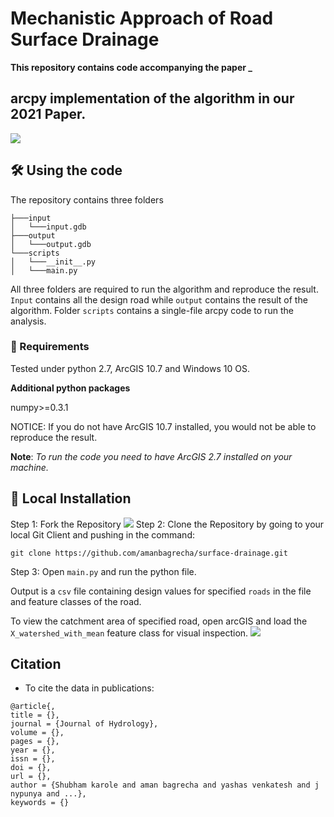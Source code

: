# Mechanistic Approach of Road Surface Drainage

**This repository contains code accompanying the paper _**

## arcpy implementation of the algorithm in our 2021 Paper.
![](https://lucid.app/publicSegments/view/b117258b-7175-47fb-9b38-477c2c8ed660/image.png)
## 🛠️ Using the code

The repository contains three folders
```
├───input
│   └───input.gdb
├───output
│   └───output.gdb
└───scripts
│   └───__init__.py
│   └───main.py
```
All three folders are required to run the algorithm and reproduce the result. `Input` contains all the design road while `output` contains the result of the algorithm. Folder `scripts` contains a single-file arcpy code to run the analysis. 

### 🏁 Requirements
Tested under python 2.7, ArcGIS 10.7 and Windows 10 OS.

**Additional python packages**

numpy>=0.3.1

NOTICE: If you do not have ArcGIS 10.7 installed, you would not be able to reproduce the result.

**Note**: *To run the code you need to have ArcGIS 2.7 installed on your machine.*

## 🔀 Local Installation
Step 1: Fork the Repository
![](https://docs.github.com/assets/images/help/repository/fork_button.jpg)
Step 2: Clone the Repository by going to your local Git Client and pushing in the command:
```
git clone https://github.com/amanbagrecha/surface-drainage.git
```
Step 3: Open `main.py` and run the python file.

Output is a `csv` file containing design values for specified `roads` in the file and feature classes of the road.


To view the catchment area of specified road, open arcGIS and load the `X_watershed_with_mean` feature class for visual inspection.
![](https://i.imgur.com/Pssu53B.png)

## Citation
- To cite the data in publications:
```
@article{,
title = {},
journal = {Journal of Hydrology},
volume = {},
pages = {},
year = {},
issn = {},
doi = {},
url = {},
author = {Shubham karole and aman bagrecha and yashas venkatesh and j nypunya and ...},
keywords = {}
```


<!-- ![Alt text](https://lucid.app/publicSegments/view/33c87adf-940f-45f8-af28-44d1361d0f4e/image.png) -->

